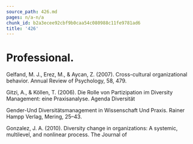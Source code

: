 ```yaml
---
source_path: 426.md
pages: n/a-n/a
chunk_id: b2a3ecee92cbf9b0caa54c080988c11fe9781ad6
title: '426'
---
```

# Professional.

Gelfand, M. J., Erez, M., & Aycan, Z. (2007). Cross-cultural organizational behavior. Annual Review of Psychology, 58, 479.

Gitzi, A., & Köllen, T. (2006). Die Rolle von Partizipation im Diversity Management: eine Praxisanalyse. Agenda Diversität

Gender-Und Diversitätsmanagement in Wissenschaft Und Praxis. Rainer Hampp Verlag, Mering, 25–43.

Gonzalez, J. A. (2010). Diversity change in organizations: A systemic, multilevel, and nonlinear process. The Journal of
